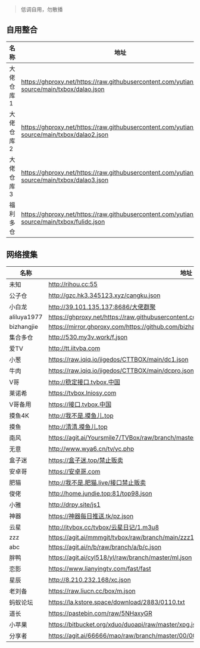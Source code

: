 > 低调自用，勿散播

## 自用整合

|  名称    |  地址                    |
|----------| ------------------------|
|大佬仓库1 | https://ghproxy.net/https://raw.githubusercontent.com/yutian81/data-source/main/txbox/dalao.json   |
|大佬仓库2 | https://ghproxy.net/https://raw.githubusercontent.com/yutian81/data-source/main/txbox/dalao2.json  |
|大佬仓库3 | https://ghproxy.net/https://raw.githubusercontent.com/yutian81/data-source/main/txbox/dalao3.json  |
|福利多仓  | https://ghproxy.net/https://raw.githubusercontent.com/yutian81/data-source/main/txbox/fulidc.json  |

## 网络搜集

|  名称    |  地址                    |
|----------| ------------------------|
|未知      |http://rihou.cc:55     |
|公子仓    |http://gzc.hk3.345123.xyz/cangku.json     |
|小白龙    |http://39.101.135.137:8686/大佬群聚     |
|aliluya1977    |https://ghproxy.net/https://raw.githubusercontent.com/aliluya1977/TVBox/master/XC.json     |
|bizhangjie  |https://mirror.ghproxy.com/https://github.com/bizhangjie/CatVodSpider/blob/main/json/index.json     |
|集合多仓  |http://530.my3v.work/f.json     |
|爱TV      |http://tt.iitvba.com     |
|小葱      |https://raw.iqiq.io/jigedos/CTTBOX/main/dc1.json     |
|牛肉      |https://raw.iqiq.io/jigedos/CTTBOX/main/dcpro.json     |
|V哥       |http://稳定接口.tvbox.中国     |
|莱诺希    |https://tvbox.lniosy.com     |
|V哥备用   |https://接口.tvbox.中国     |
|摸鱼4K    |http://我不是.摸鱼儿.top     |
|摸鱼      |http://清清.摸鱼儿.top     |
|南风      |https://agit.ai/Yoursmile7/TVBox/raw/branch/master/XC.json|
|无意      |http://www.wya6.cn/tv/yc.php     |
|盒子迷    |https://盒子迷.top/禁止贩卖 |
|安卓哥     |https://安卓哥.com     |
|肥猫      |http://我不是.肥猫.live/接口禁止贩卖 |
|俊佬      |http://home.jundie.top:81/top98.json |
|小雅      |http://drpy.site/js1 |  
|神器      |https://神器每日推送.tk/pz.json |  
|云星      |http://itvbox.cc/tvbox/云星日记/1.m3u8 |
|zzz       |https://agit.ai/mmmgit/tvbox/raw/branch/main/zzz1.json | 
|abc       |https://agit.ai/n/b/raw/branch/a/b/c.json |  
|胖鸭       |https://agit.ai/cyl518/yl/raw/branch/master/ml.json |  
|恋影       |https://www.lianyingtv.com/fast/fast |  
|星辰       |http://8.210.232.168/xc.json |  
|老刘备     |https://raw.liucn.cc/box/m.json |  
|蚂蚁论坛     |https://la.kstore.space/download/2883/0110.txt |  
|道长       |https://pastebin.com/raw/5NHaxyGR |  
|小苹果     |https://bitbucket.org/xduo/duoapi/raw/master/xpg.json |  
|分享者     |https://agit.ai/66666/mao/raw/branch/master/00/000.m3u8 |  

